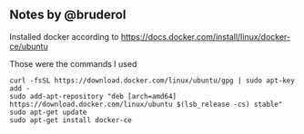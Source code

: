 ## Notes by @bruderol

Installed docker according to https://docs.docker.com/install/linux/docker-ce/ubuntu

Those were the commands I used
```
curl -fsSL https://download.docker.com/linux/ubuntu/gpg | sudo apt-key add -
sudo add-apt-repository "deb [arch=amd64] https://download.docker.com/linux/ubuntu $(lsb_release -cs) stable"
sudo apt-get update
sudo apt-get install docker-ce
```
